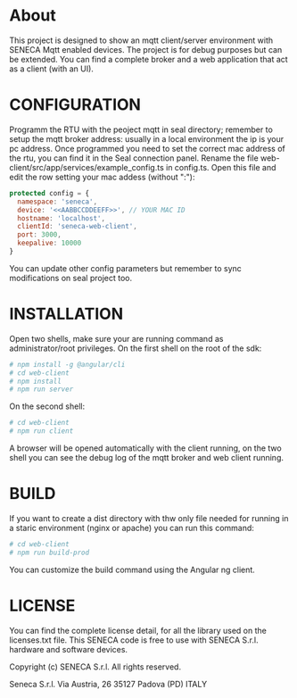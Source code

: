 [logo]: (seneca_web.png)

# About
This project is designed to show an mqtt client/server environment with SENECA Mqtt enabled devices. The project is for debug purposes but can be extended.
You can find a complete broker and a web application that act as a client (with an UI).

# CONFIGURATION
Programm the RTU with the peoject mqtt in seal directory; remember to setup the mqtt broker address: usually in a local environment the ip is your pc address. Once programmed you need to set the correct mac address of the rtu, you can find it in the Seal connection panel. Rename the file web-client/src/app/services/example_config.ts in config.ts. Open this file and edit the row setting your mac addess (without ":"):

```javascript
protected config = {
  namespace: 'seneca',
  device: '<<AABBCCDDEEFF>>', // YOUR MAC ID
  hostname: 'localhost',
  clientId: 'seneca-web-client',
  port: 3000,
  keepalive: 10000
}
```

You can update other config parameters but remember to sync modifications on seal project too.

# INSTALLATION
Open two shells, make sure your are running command as administrator/root privileges.
On the first shell on the root of the sdk:

```bash
# npm install -g @angular/cli
# cd web-client
# npm install
# npm run server
```

On the second shell:
```bash
# cd web-client
# npm run client
```
A browser will be opened automatically with the client running, on the two shell you can see the debug log of the mqtt broker and web client running.

# BUILD
If you want to create a dist directory with thw only file needed for running in a staric environment (nginx or apache) you can run this command:

```bash
# cd web-client
# npm run build-prod
```
You can customize the build command using the Angular ng client.

# LICENSE
You can find the complete license detail, for all the library used on the licenses.txt file. This SENECA code is free to use with SENECA S.r.l. hardware and software devices.

Copyright (c) SENECA S.r.l.
All rights reserved.

Seneca S.r.l.
Via Austria, 26
35127 Padova (PD)
ITALY

